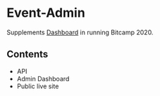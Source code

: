 # Event-Admin

Supplements [Dashboard](https://github.com/bitcamp/dashboard) in running Bitcamp 2020.

## Contents

- API
- Admin Dashboard
- Public live site
